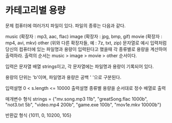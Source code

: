 # 카테고리별 용량

문제
컴퓨터에 여러가지 파일이 있다. 파일의 종류는 다음과 같다.

music (확장자 : mp3, aac, flac)
image (확장자 : jpg, bmp, gif)
movie (확장자 : mp4, avi, mkv)
other (위와 다른 확장자들, 예 : 7z, txt, zip)
문자열로 예시 입력처럼 당신의 컴퓨터에 있는 파일명과 용량이 입력된다고 했을때 각 종류별로 용량을 계산하여 출력하라. 출력의 순서는 music > image > movie > other 순서이다.

입력은 문자열 배열 strings이고, 각 문자열에는 파일명과 용량이 기록되어 있다.

용량의 단위는 'b'이며, 파일명과 용량은 공백 ' '으로 구분된다.

입력설명
0 < s.length <= 10000
출력설명
종류별 용량을 순서대로 정수 배열로 출력

매개변수 형식
strings = {"mv.song.mp3 11b", "greatSong.flac 1000b", "not3.txt 5b", "video.mp4 200b", "game.exe 100b", "mov1e.mkv 10000b"}

반환값 형식
{1011, 0, 10200, 105}
